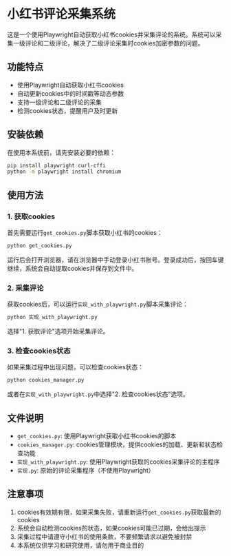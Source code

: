 # 小红书评论采集系统

这是一个使用Playwright自动获取小红书cookies并采集评论的系统。系统可以采集一级评论和二级评论，解决了二级评论采集时cookies加密参数的问题。

## 功能特点

- 使用Playwright自动获取小红书cookies
- 自动更新cookies中的时间戳等动态参数
- 支持一级评论和二级评论的采集
- 检测cookies状态，提醒用户及时更新

## 安装依赖

在使用本系统前，请先安装必要的依赖：

```bash
pip install playwright curl-cffi
python -m playwright install chromium
```

## 使用方法

### 1. 获取cookies

首先需要运行`get_cookies.py`脚本获取小红书的cookies：

```bash
python get_cookies.py
```

运行后会打开浏览器，请在浏览器中手动登录小红书账号。登录成功后，按回车键继续，系统会自动提取cookies并保存到文件中。

### 2. 采集评论

获取cookies后，可以运行`实现_with_playwright.py`脚本采集评论：

```bash
python 实现_with_playwright.py
```

选择"1. 获取评论"选项开始采集评论。

### 3. 检查cookies状态

如果采集过程中出现问题，可以检查cookies状态：

```bash
python cookies_manager.py
```

或者在`实现_with_playwright.py`中选择"2. 检查cookies状态"选项。

## 文件说明

- `get_cookies.py`: 使用Playwright获取小红书cookies的脚本
- `cookies_manager.py`: cookies管理模块，提供cookies的加载、更新和状态检查功能
- `实现_with_playwright.py`: 使用Playwright获取的cookies采集评论的主程序
- `实现.py`: 原始的评论采集程序（不使用Playwright）

## 注意事项

1. cookies有效期有限，如果采集失败，请重新运行`get_cookies.py`获取最新的cookies
2. 系统会自动检测cookies的状态，如果cookies可能已过期，会给出提示
3. 采集过程中请遵守小红书的使用条款，不要频繁请求以避免被封禁
4. 本系统仅供学习和研究使用，请勿用于商业目的